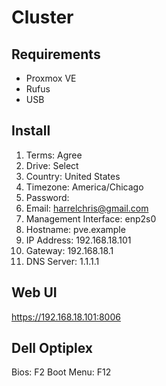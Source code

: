 # Cluster

## Requirements
- Proxmox VE
- Rufus
- USB

## Install
1. Terms: Agree
2. Drive: Select
3. Country: United States
4. Timezone: America/Chicago
5. Password: 
6. Email: harrelchris@gmail.com
7. Management Interface: enp2s0
8. Hostname: pve.example
9. IP Address: 192.168.18.101
10. Gateway: 192.168.18.1
11. DNS Server: 1.1.1.1

## Web UI
https://192.168.18.101:8006

## Dell Optiplex
Bios: F2
Boot Menu: F12
